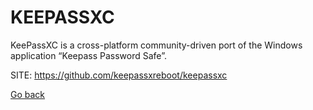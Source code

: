 # KEEPASSXC
 
 KeePassXC is a cross-platform community-driven port
 of the Windows application “Keepass Password Safe”. 
 
 SITE: https://github.com/keepassxreboot/keepassxc

 [Go back](https://portable-linux-apps.github.io/apps.html)
